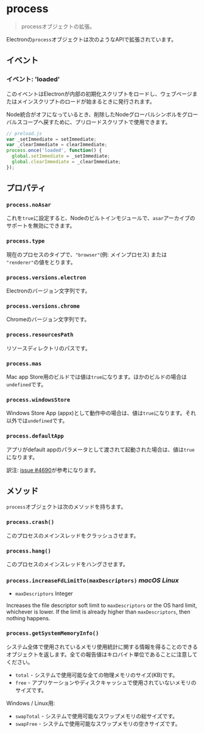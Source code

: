 # process

> processオブジェクトの拡張。

Electronの`process`オブジェクトは次のようなAPIで拡張されています。

## イベント

### イベント: 'loaded'

このイベントはElectronが内部の初期化スクリプトをロードし、ウェブページまたはメインスクリプトのロードが始まるときに発行されます。

Node統合がオフになっているとき、削除したNodeグローバルシンボルをグローバルスコープへ戻すために、プリロードスクリプトで使用できます。

```js
// preload.js
var _setImmediate = setImmediate;
var _clearImmediate = clearImmediate;
process.once('loaded', function() {
  global.setImmediate = _setImmediate;
  global.clearImmediate = _clearImmediate;
});
```

## プロパティ

### `process.noAsar`

これを`true`に設定すると、Nodeのビルトインモジュールで、`asar`アーカイブのサポートを無効にできます。

### `process.type` 

現在のプロセスのタイプで、`"browser"`(例: メインプロセス) または `"renderer"`の値をとります。

### `process.versions.electron` 

Electronのバージョン文字列です。

### `process.versions.chrome`

Chromeのバージョン文字列です。

### `process.resourcesPath`

リソースディレクトリのパスです。

### `process.mas`

Mac app Store用のビルドでは値は`true`になります。ほかのビルドの場合は`undefined`です。

### `process.windowsStore`

Windows Store App (appx)として動作中の場合は、値は`true`になります。それ以外では`undefined`です。

### `process.defaultApp`

アプリがdefault appのパラメータとして渡されて起動された場合は、値は`true`になります。

訳注: [issue #4690](https://github.com/electron/electron/issues/4690)が参考になります。


## メソッド

`process`オブジェクトは次のメソッドを持ちます。


### `process.crash()`

このプロセスのメインスレッドをクラッシュさせます。

### `process.hang()`

このプロセスのメインスレッドをハングさせます。

### `process.increaseFdLimitTo(maxDescriptors)` _macOS_ _Linux_

* `maxDescriptors` Integer

Increases the file descriptor soft limit to `maxDescriptors` or the OS hard
limit, whichever is lower. If the limit is already higher than
`maxDescriptors`, then nothing happens.

### `process.getSystemMemoryInfo()`

システム全体で使用されているメモリ使用統計に関する情報を得ることのできるオブジェクトを返します。全ての報告値はキロバイト単位であることに注意してください。

* `total` - システムで使用可能な全ての物理メモリのサイズ(KB)です。
* `free` - アプリケーションやディスクキャッシュで使用されていないメモリのサイズです。

Windows / Linux用:

* `swapTotal` - システムで使用可能なスワップメモリの総サイズです。
* `swapFree` - システムで使用可能なスワップメモリの空きサイズです。
